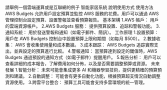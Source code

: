 請舉例一個雲端運算或是互聯網的例子
智能家居系統 
說明使用方式
使用方法
AWS Budgets 允許用戶設定預算並監控 AWS 服務的花費。用戶可以通過 AWS 管理控制台設定預算、設置警報並查看預算報告。
基本架構
1.AWS 帳戶： 用戶的雲端資源帳戶。
2.AWS Budgets 服務： 提供預算設置、追踪和警報功能。
3.通知系統： 用於發送警報和通知（如電子郵件、簡訊）。
工作原理
1.設置預算： 用戶在 AWS Budgets 控制台中設置預算上限和期間（如每月 $500）。
2.數據收集： AWS 會收集使用量和成本數據。
3.成本跟踪： AWS Budgets 追踪實際支出，並與設定的預算進行比較。
4.警報通知： 當預算達到設定的閾值時，AWS Budgets 通過預設的通知方式（如電子郵件）提醒用戶。
5.報告分析： 用戶可以查看詳細的成本報告，了解費用如何分佈，以及是否需要調整預算或資源。
未來發展
1.智能分析： 未來可能會集成更多 AI 和機器學習技術，提供更精確的預算預測和建議。
2.自動調整： 可能會有更多自動化功能，根據預算超支情況自動調整資源使用。
3.跨雲平台整合： 預算工具可能會支持多雲環境的統一管理。